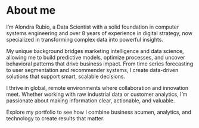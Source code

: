 # About me

I’m Alondra Rubio, a Data Scientist with a solid foundation in computer systems engineering and over 8 years of experience in digital strategy, now specialized in transforming complex data into powerful insights.

My unique background bridges marketing intelligence and data science, allowing me to build predictive models, optimize processes, and uncover behavioral patterns that drive business impact. From time series forecasting to user segmentation and recommender systems, I create data-driven solutions that support smart, scalable decisions.

I thrive in global, remote environments where collaboration and innovation meet. Whether working with raw industrial data or customer analytics, I’m passionate about making information clear, actionable, and valuable.

Explore my portfolio to see how I combine business acumen, analytics, and technology to create results that matter.

